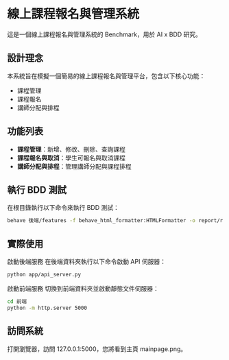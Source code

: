 # 線上課程報名與管理系統

這是一個線上課程報名與管理系統的 Benchmark，用於 AI x BDD 研究。

## 設計理念

本系統旨在模擬一個簡易的線上課程報名與管理平台，包含以下核心功能：

- 課程管理
- 課程報名
- 講師分配與排程

## 功能列表

- **課程管理**：新增、修改、刪除、查詢課程
- **課程報名與取消**：學生可報名與取消課程
- **講師分配與排程**：管理講師分配與課程排程

## 執行 BDD 測試

在根目錄執行以下命令來執行 BDD 測試：

```bash
behave 後端/features -f behave_html_formatter:HTMLFormatter -o report/report.html
```

## 實際使用
啟動後端服務
在後端資料夾執行以下命令啟動 API 伺服器：

```bash
python app/api_server.py
```

啟動前端服務
切換到前端資料夾並啟動靜態文件伺服器：

```bash
cd 前端
python -m http.server 5000
```

## 訪問系統
打開瀏覽器，訪問 127.0.0.1:5000，您將看到主頁 mainpage.png。
